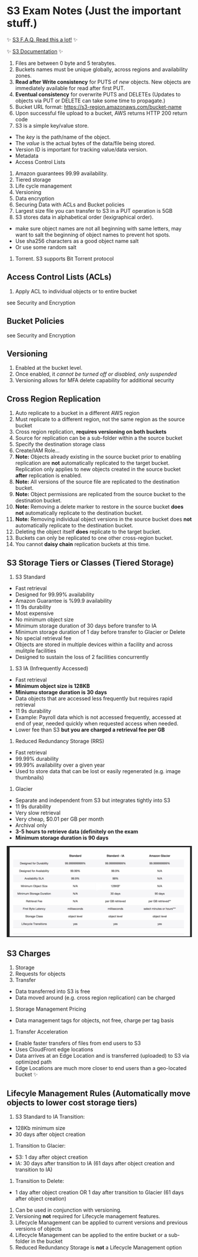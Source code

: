 # S3 Exam Notes (Just the important stuff.)

:sparkles: [S3 F.A.Q. Read this a lot!](https://aws.amazon.com/s3/faqs/) :sparkles:

:sparkles: [S3 Documentation](http://docs.aws.amazon.com/AmazonS3/latest/dev/Welcome.html) :sparkles:


1. Files are between 0 byte and 5 terabytes.
1. Buckets names must be unique globally, across regions and availability zones.
1. **Read after Write consistency** for PUTS of *new* objects.  New objects are
        immediately available for read after first PUT.  
1. **Eventual consistency** for overwrite PUTS and DELETEs (Updates to objects via PUT
or DELETE can take some time to propagate.)
1. Bucket URL format: https://s3-region.amazonaws.com/bucket-name
1. Upon successful file upload to a bucket, AWS returns HTTP 200 return code
1. S3 is a simple key/value store.  
  * The *key* is the path/name of the object.
  * The *value* is the actual bytes of the data/file being stored.
  * Version ID is important for tracking value/data version.  
  * Metadata
  * Access Control Lists
1. Amazon guarantees 99.99 availability.
1. Tiered storage
1. Life cycle management
1. Versioning
1. Data encryption
1. Securing Data with ACLs and Bucket policies
1. Largest size file you can transfer to S3 in a PUT operation is 5GB
1. S3 stores data in alphabetical order (lexigraphical order).
 + make sure object names are not all beginning with same letters, may want to
 salt the beginning of object names to prevent hot spots.
 + Use sha256 characters as a good object name salt
 + Or use some random salt
1. Torrent.  S3 supports Bit Torrent protocol


## Access Control Lists (ACLs)

1. Apply ACL to individual objects or to entire bucket

see Security and Encryption

## Bucket Policies

see Security and Encryption

## Versioning

1. Enabled at the bucket level.
2. Once enabled, it *cannot be turned off or disabled, only suspended*
3. Versioning allows for MFA delete capability for additional security

## Cross Region Replication

1. Auto replicate to a bucket in a different AWS region
1. Must replicate to a different region, not the same region as the source bucket
1. Cross region replication, **requires versioning on both buckets**
1. Source for replication can be a sub-folder within a the source bucket
1. Specify the destination storage class
1. Create/IAM Role... 
1. **Note:** Objects already existing in the source bucket prior to enabling replication are **not** 
automatically replicated to the target bucket.  Replication only applies to new objects created 
in the source bucket **after** replication is enabled.
1. **Note:** All versions of the source file are replicated to the destination bucket.
1. **Note:** Object permissions are replicated from the source bucket to the destination bucket.
1. **Note:** Removing a delete marker to restore in the source bucket **does not** automatically 
replicate to the destination bucket.
1. **Note:** Removing individual object versions in the source bucket does **not** automatically 
replicate to the destination bucket.
1. Deleting the object itself **does** replicate to the target bucket.
1. Buckets can only be replicated to one other cross-region bucket.
1. You cannot **daisy chain** replication buckets at this time.

## S3 Storage Tiers or Classes (Tiered Storage)
1. S3 Standard
  * Fast retrieval
  * Designed for 99.99% availability
  * Amazon Guarantee is %99.9 availability
  * 11 9s durability
  * Most expensive
  * No minimum object size
  * Minimum storage duration of 30 days before transfer to IA
  * Minimum storage duration of 1 day before transfer to Glacier or Delete
  * No special retrieval fee
  * Objects are stored in multiple devices within a facility and across mulitple facilities
  * Designed to sustain the loss of 2 facilities concurrently
1. S3 IA (Infrequently Accessed)
  * Fast retrieval
  * **Minimum object size is 128KB**
  * **Miniumu storage duration is 30 days**
  * Data objects that are accessed less frequently but requires rapid retrieval
  * 11 9s durability
  * Example:  Payroll data which is not accessed frequently, accessed at end of year, 
  needed quickly when requested
access when needed.   
  * Lower fee than S3 **but you are charged a retrieval fee per GB**
1. Reduced Redundancy Storage (RRS)
  * Fast retrieval
  * 99.99% durability
  * 99.99% availability over a given year
  * Used to store data that can be lost or easily regenerated (e.g. image
thumbnails)
1. Glacier
  * Separate and independent from S3 but integrates tightly into S3
  * 11 9s durability
  * Very slow retrieval
  * Very cheap, $0.01 per GB per month
  * Archival only
  * **3-5 hours to retrieve data (definitely on the exam**
  * **Minimum storage duration is 90 days**

![Storage Tiers](https://github.com/MathewT/aws-certified-developer/blob/master/S3/s3-tiers.JPG)

## S3 Charges
1. Storage
1. Requests for objects
1. Transfer
  + Data transferred into S3 is free
  + Data moved around (e.g. cross region replication) can be charged
1. Storage Management Pricing
  + Data management tags for objects, not free, charge per tag basis
1. Transfer Acceleration
  + Enable faster transfers of files from end users to S3
  + Uses CloudFront edge locations
  + Data arrives at an Edge Location and is transferred (uploaded) to S3 via optimized path
  + Edge Locations are much more closer to end users than a geo-located bucket :sparkles:
  


## Lifecyle Management Rules (Automatically move objects to lower cost storage tiers)

1. S3 Standard to IA Transition:
  * 128Kb minimum size
  * 30 days after object creation
1. Transition to Glacier:
  * S3: 1 day after object creation
  * IA: 30 days after transition to IA (61 days after object creation and transition to IA)
1. Transition to Delete:
  * 1 day after object creation OR 1 day after transition to Glacier (61 days after
    object creation)
1. Can be used in conjunction with versioning.
1. Versioning **not** required for Lifecycle management features.
1. Lifecycle Management can be applied to current versions and previous versions of objects
1. Lifecycle Management can be applied to the entire bucket or a sub-folder in the bucket
1. Reduced Redundancy Storage is **not** a Lifecycle Management option




